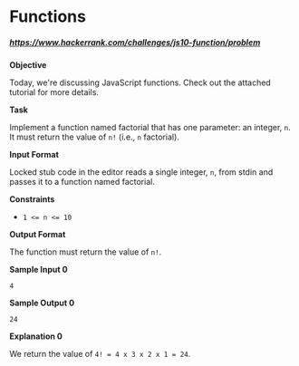 # Functions
##### https://www.hackerrank.com/challenges/js10-function/problem

**Objective**

Today, we're discussing JavaScript functions. Check out the attached tutorial for more details.

**Task**

Implement a function named factorial that has one parameter: an integer, `n`. It must return the value of `n!` (i.e., `n` factorial).

**Input Format**

Locked stub code in the editor reads a single integer, `n`, from stdin and passes it to a function named factorial.

**Constraints**
- `1 <= n <= 10`

**Output Format**

The function must return the value of `n!`.

**Sample Input 0**

    4

**Sample Output 0**

    24

**Explanation 0**

We return the value of `4! = 4 x 3 x 2 x 1 = 24`.